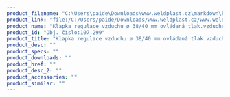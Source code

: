 ```yaml
---
product_filename: "C:\Users\paide\Downloads\www.weldplast.cz\markdown\klapka-regulace-vzduchu-o-3840-mm-ovladana-tlakvzduchem.md"
product_link: "file:/C:/Users/paide/Downloads/www.weldplast.cz/www.weldplast.cz/klapka-regulace-vzduchu-o-3840-mm-ovladana-tlakvzduchem"
product_name: "Klapka regulace vzduchu ø 38/40 mm ovládaná tlak.vzduchem"
product_id: "Obj. číslo:107.299"
product_title: "Klapka regulace vzduchu ø 38/40 mm ovládaná tlak.vzduchem | Weldplast"
product_desc: ""
product_specs: ""
product_downloads: ""
product_href: ""
product_desc_2: ""
product_accessories: ""
product_similar: ""
---
```

